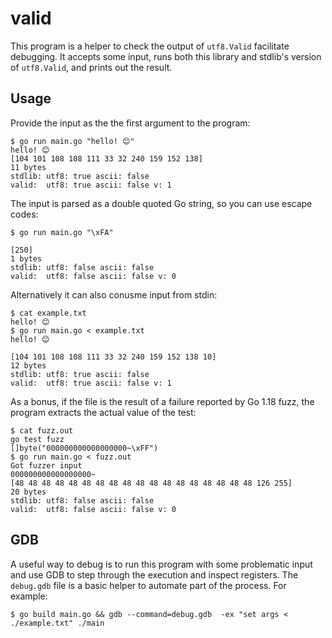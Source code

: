 # valid

This program is a helper to check the output of `utf8.Valid` facilitate
debugging. It accepts some input, runs both this library and stdlib's version of
`utf8.Valid`, and prints out the result.

## Usage

Provide the input as the the first argument to the program:

```
$ go run main.go "hello! 😊"
hello! 😊
[104 101 108 108 111 33 32 240 159 152 138]
11 bytes
stdlib: utf8: true ascii: false
valid:  utf8: true ascii: false v: 1
```

The input is parsed as a double quoted Go string, so you can use escape codes:

```
$ go run main.go "\xFA"

[250]
1 bytes
stdlib: utf8: false ascii: false
valid:  utf8: false ascii: false v: 0
```

Alternatively it can also conusme input from stdin:

```
$ cat example.txt
hello! 😊
$ go run main.go < example.txt
hello! 😊

[104 101 108 108 111 33 32 240 159 152 138 10]
12 bytes
stdlib: utf8: true ascii: false
valid:  utf8: true ascii: false v: 1
```

As a bonus, if the file is the result of a failure reported by Go 1.18 fuzz, the
program extracts the actual value of the test:

```
$ cat fuzz.out
go test fuzz
[]byte("000000000000000000~\xFF")
$ go run main.go < fuzz.out
Got fuzzer input
000000000000000000~
[48 48 48 48 48 48 48 48 48 48 48 48 48 48 48 48 48 48 126 255]
20 bytes
stdlib: utf8: false ascii: false
valid:  utf8: false ascii: false v: 0
```

## GDB

A useful way to debug is to run this program with some problematic input and use
GDB to step through the execution and inspect registers. The `debug.gdb` file is
a basic helper to automate part of the process. For example:

```
$ go build main.go && gdb --command=debug.gdb  -ex "set args < ./example.txt" ./main
```
